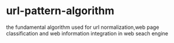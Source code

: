 # url-pattern-algorithm
the  fundamental algorithm used for url normalization,web page classification and web information integration in web seach engine
